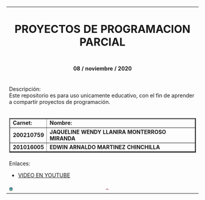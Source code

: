 <!DOCTYPE html>
<html>
<head>
	
</head>
<body>


<table width="100%" border="0">
	<tr align="center">
		<td colspan="2">
			<center> <h1> PROYECTOS DE PROGRAMACION PARCIAL</h1></center>
		</td>
	</tr>
	<tr align="center">
		<td colspan="2">
			<center><h4> 08 / noviembre / 2020 </h4></center>
		</td>
	</tr>
	<tr>
		<td colspan="2">
			<p>
				Descripción: <br>
				Este repositorio es para uso unicamente educativo, con el fin de aprender a compartir proyectos de programación.
			</p>
		</td>
	</tr>
	<tr>
		<td colspan="2">
		<table border="2" width="100%">
			<tr>
				<td>
					<b>Carnet:</b>
				</td>
				<td>
					<b>Nombre:</b>
				</td>
			</tr>
			<tr>
				<td>
					<b>200210759</b>
				</td>
				<td>
					<b>JAQUELINE WENDY LLANIRA MONTERROSO MIRANDA</b>
				</td>
			</tr>
			<tr>
				<td>
					<b>201016005</b>
				</td>
				<td>
					<b>EDWIN ARNALDO MARTINEZ CHINCHILLA</b>
				</td>
			</tr>
		</table>
		</td>
	</tr>
	<tr>
		<td colspan="2">
			Enlaces: <br>
			<ul>
				<li>
					<a href="https://youtu.be/B8_cfSVC7YU">VIDEO EN YOUTUBE</a>
				</li>				
			</ul>
		</td>
	</tr>
	<tr>
		<td>
			<img src="img/usac.png" style="width: 10px; height:10px ">
		</td>
		<td> 
			<img src="img/efpem.jpg" style="width: 10px; height:10px ">
		</td>
	</tr>

</table>
</body>
</html>